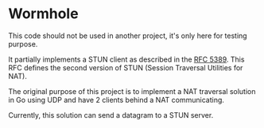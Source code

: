 Wormhole
========

This code should not be used in another project, it's only here for testing purpose. 

It partially implements a STUN client as described in the [RFC 5389](https://tools.ietf.org/html/rfc5389). This RFC defines the second version of STUN (Session Traversal Utilities for NAT).

The original purpose of this project is to implement a NAT traversal solution in Go using UDP and have 2 clients behind a NAT communicating.

Currently, this solution can send a datagram to a STUN server.

